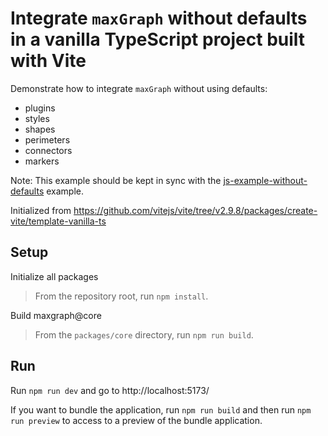# Integrate `maxGraph` without defaults in a vanilla TypeScript project built with Vite

Demonstrate how to integrate `maxGraph` without using defaults:
  - plugins
  - styles
  - shapes
  - perimeters
  - connectors
  - markers

Note: This example should be kept in sync with the [js-example-without-defaults](../js-example-without-defaults) example.

Initialized from https://github.com/vitejs/vite/tree/v2.9.8/packages/create-vite/template-vanilla-ts

## Setup

Initialize all packages
> From the repository root, run `npm install`.
 
Build maxgraph@core
> From the `packages/core` directory, run `npm run build`.

## Run

Run `npm run dev` and go to http://localhost:5173/

If you want to bundle the application, run `npm run build` and then run `npm run preview` to access to a preview of the
bundle application.
